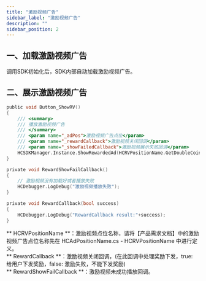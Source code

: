 ```yaml
---
title: "激励视频广告"
sidebar_label: "激励视频广告"
description: ""
sidebar_position: 2
---
```


## 一、加载激励视频广告

调用SDK初始化后，SDK内部自动加载激励视频广告。

## 二、展示激励视频广告
```c
public void Button_ShowRV()
{
    /// <summary>
    /// 播放激励视频广告
    /// </summary>
    /// <param name="_adPos">激励视频广告点位</param>
    /// <param name="_rewardCallback">激励视频关闭回调</param>
    /// <param name="_showFailedCallback">激励视频展示失败回调</param>
    HCSDKManager.Instance.ShowRewardedAd(HCRVPositionName.GetDoubleCoin,RewardCallback,RewardShowFailCallback);
}

private void RewardShowFailCallback()
{
    // 激励视频没有加载好或者播放失败
    HCDebugger.LogDebug("激励视频播放失败");
}

private void RewardCallback(bool success)
{
    HCDebugger.LogDebug("RewardCallback result:"+success);
}
```

** HCRVPositionName **：激励视频点位名称，请将【产品需求文档】中的激励视频广告点位名称先在 HCAdPositionName.cs - HCRVPositionName 中进行定义。<br/>
** RewardCallback **：激励视频关闭回调，(在此回调中处理奖励下发，true: 给用户下发奖励，false: 激励失败，不能下发奖励)<br/>
** RewardShowFailCallback **：激励视频未成功播放回调。
